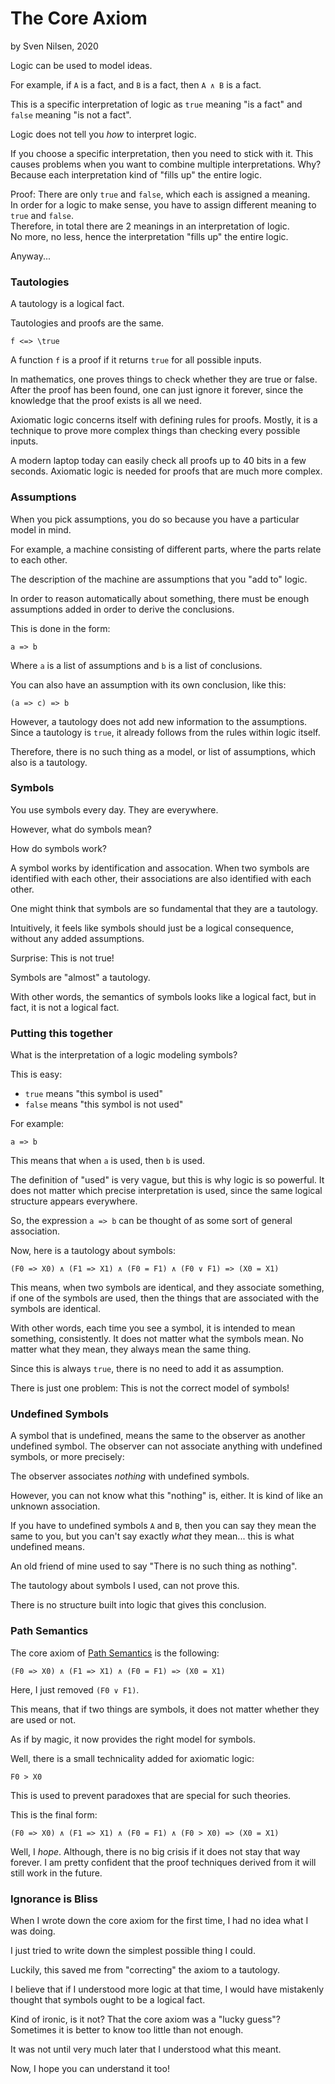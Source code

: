 # The Core Axiom
by Sven Nilsen, 2020

Logic can be used to model ideas.

For example, if `A` is a fact, and `B` is a fact, then `A ∧ B` is a fact.

This is a specific interpretation of logic as `true` meaning "is a fact" and `false` meaning "is not a fact".

Logic does not tell you *how* to interpret logic.

If you choose a specific interpretation, then you need to stick with it.
This causes problems when you want to combine multiple interpretations.
Why? Because each interpretation kind of "fills up" the entire logic.

Proof: There are only `true` and `false`, which each is assigned a meaning.  
In order for a logic to make sense, you have to assign different meaning to `true` and `false`.  
Therefore, in total there are 2 meanings in an interpretation of logic.  
No more, no less, hence the interpretation "fills up" the entire logic.

Anyway...

### Tautologies

A tautology is a logical fact.

Tautologies and proofs are the same.

```
f <=> \true
```

A function `f` is a proof if it returns `true` for all possible inputs.

In mathematics, one proves things to check whether they are true or false.
After the proof has been found, one can just ignore it forever,
since the knowledge that the proof exists is all we need.

Axiomatic logic concerns itself with defining rules for proofs.
Mostly, it is a technique to prove more complex things than checking every possible inputs.

A modern laptop today can easily check all proofs up to 40 bits in a few seconds.
Axiomatic logic is needed for proofs that are much more complex.

### Assumptions

When you pick assumptions, you do so because you have a particular model in mind.

For example, a machine consisting of different parts, where the parts relate to each other.

The description of the machine are assumptions that you "add to" logic.

In order to reason automatically about something,
there must be enough assumptions added in order to derive the conclusions.

This is done in the form:

```
a => b
```

Where `a` is a list of assumptions and `b` is a list of conclusions.

You can also have an assumption with its own conclusion, like this:

```
(a => c) => b
```

However, a tautology does not add new information to the assumptions.
Since a tautology is `true`, it already follows from the rules within logic itself.

Therefore, there is no such thing as a model, or list of assumptions, which also is a tautology.

### Symbols

You use symbols every day. They are everywhere.

However, what do symbols mean?

How do symbols work?

A symbol works by identification and assocation.
When two symbols are identified with each other, their associations are also identified with each other.

One might think that symbols are so fundamental that they are a tautology.

Intuitively, it feels like symbols should just be a logical consequence, without any added assumptions.

Surprise: This is not true!

Symbols are "almost" a tautology.

With other words, the semantics of symbols looks like a logical fact, but in fact, it is not a logical fact.

### Putting this together

What is the interpretation of a logic modeling symbols?

This is easy:

- `true` means "this symbol is used"
- `false` means "this symbol is not used"

For example:

```
a => b
```

This means that when `a` is used, then `b` is used.

The definition of "used" is very vague, but this is why logic is so powerful.
It does not matter which precise interpretation is used, since the same logical structure appears everywhere.

So, the expression `a => b` can be thought of as some sort of general association.

Now, here is a tautology about symbols:

```
(F0 => X0) ∧ (F1 => X1) ∧ (F0 = F1) ∧ (F0 ∨ F1) => (X0 = X1)
```

This means, when two symbols are identical,
and they associate something, if one of the symbols are used,
then the things that are associated with the symbols are identical.

With other words, each time you see a symbol,
it is intended to mean something, consistently.
It does not matter what the symbols mean.
No matter what they mean, they always mean the same thing.

Since this is always `true`, there is no need to add it as assumption.

There is just one problem: This is not the correct model of symbols!

### Undefined Symbols

A symbol that is undefined, means the same to the observer as another undefined symbol.
The observer can not associate anything with undefined symbols, or more precisely:

The observer associates *nothing* with undefined symbols.

However, you can not know what this "nothing" is, either.
It is kind of like an unknown association.

If you have to undefined symbols `A` and `B`, then you can say they mean the same to you,
but you can't say exactly *what* they mean... this is what undefined means.

An old friend of mine used to say "There is no such thing as nothing".

The tautology about symbols I used, can not prove this.

There is no structure built into logic that gives this conclusion.

### Path Semantics

The core axiom of [Path Semantics](https://github.com/advancedresearch/path_semantics) is the following:

```
(F0 => X0) ∧ (F1 => X1) ∧ (F0 = F1) => (X0 = X1)
```

Here, I just removed `(F0 ∨ F1)`.

This means, that if two things are symbols, it does not matter whether they are used or not.

As if by magic, it now provides the right model for symbols.

Well, there is a small technicality added for axiomatic logic:

```
F0 > X0
```

This is used to prevent paradoxes that are special for such theories.

This is the final form:

```
(F0 => X0) ∧ (F1 => X1) ∧ (F0 = F1) ∧ (F0 > X0) => (X0 = X1)
```

Well, I *hope*. Although, there is no big crisis if it does not stay that way forever.
I am pretty confident that the proof techniques derived from it will still work in the future.

### Ignorance is Bliss

When I wrote down the core axiom for the first time,
I had no idea what I was doing.

I just tried to write down the simplest possible thing I could.

Luckily, this saved me from "correcting" the axiom to a tautology.

I believe that if I understood more logic at that time,
I would have mistakenly thought that symbols ought to be a logical fact.

Kind of ironic, is it not? That the core axiom was a "lucky guess"?
Sometimes it is better to know too little than not enough.

It was not until very much later that I understood what this meant.

Now, I hope you can understand it too!
